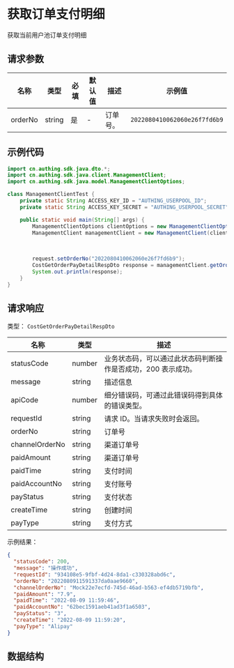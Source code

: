 # 获取订单支付明细

<!--
  警告⚠️：
  不要直接修改该文档，
  https://github.com/Authing/authing-docs-factory
  使用该项目进行生成
-->

<LastUpdated />

获取当前用户池订单支付明细

## 请求参数

| 名称 | 类型 | 必填 | 默认值 | 描述 | 示例值 |
| ---- | ---- | ---- | ---- | ---- | ---- |
| orderNo | string  | 是 | - | 订单号。  | `2022080410062060e26f7fd6b9` |


## 示例代码

```java
import cn.authing.sdk.java.dto.*;
import cn.authing.sdk.java.client.ManagementClient;
import cn.authing.sdk.java.model.ManagementClientOptions;

class ManagementClientTest {
    private static String ACCESS_KEY_ID = "AUTHING_USERPOOL_ID";
    private static String ACCESS_KEY_SECRET = "AUTHING_USERPOOL_SECRET";

    public static void main(String[] args) {
        ManagementClientOptions clientOptions = new ManagementClientOptions(ACCESS_KEY_ID, ACCESS_KEY_SECRET);
        ManagementClient managementClient = new ManagementClient(clientOptions);
    
        
         
        request.setOrderNo("2022080410062060e26f7fd6b9");
        CostGetOrderPayDetailRespDto response = managementClient.getOrderPayDetail(request);
        System.out.println(response);
    }
}
```



## 请求响应

类型： `CostGetOrderPayDetailRespDto`

| 名称 | 类型 | 描述 |
| ---- | ---- | ---- |
| statusCode | number | 业务状态码，可以通过此状态码判断操作是否成功，200 表示成功。 |
| message | string | 描述信息 |
| apiCode | number | 细分错误码，可通过此错误码得到具体的错误类型。 |
| requestId | string | 请求 ID。当请求失败时会返回。 |
| orderNo | string | 订单号 |
| channelOrderNo | string | 渠道订单号 |
| paidAmount | string | 渠道订单号 |
| paidTime | string | 支付时间 |
| paidAccountNo | string | 支付账号 |
| payStatus | string | 支付状态 |
| createTime | string | 创建时间 |
| payType | string | 支付方式 |



示例结果：

```json
{
  "statusCode": 200,
  "message": "操作成功",
  "requestId": "934108e5-9fbf-4d24-8da1-c330328abd6c",
  "orderNo": "2022080911591337da0aae9660",
  "channelOrderNo": "Mock22e7ecfd-745d-46ad-b563-ef4db5719bfb",
  "paidAmount": "7.9",
  "paidTime": "2022-08-09 11:59:46",
  "paidAccountNo": "62bec1591aeb41ad3f1a6503",
  "payStatus": "3",
  "createTime": "2022-08-09 11:59:20",
  "payType": "Alipay"
}
```

## 数据结构


